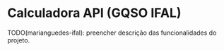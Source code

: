 # Calculadora API (GQSO IFAL)

TODO(marianguedes-ifal): preencher descrição das funcionalidades do projeto.
